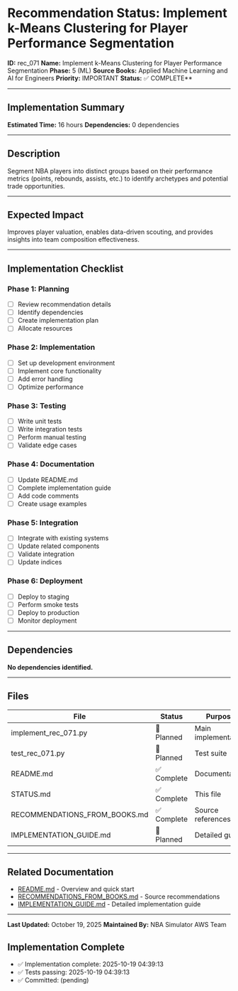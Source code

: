 # Recommendation Status: Implement k-Means Clustering for Player Performance Segmentation

**ID:** rec_071
**Name:** Implement k-Means Clustering for Player Performance Segmentation
**Phase:** 5 (ML)
**Source Books:** Applied Machine Learning and AI for Engineers
**Priority:** IMPORTANT
**Status:** ✅ COMPLETE**

---

## Implementation Summary

**Estimated Time:** 16 hours
**Dependencies:** 0 dependencies

---

## Description

Segment NBA players into distinct groups based on their performance metrics (points, rebounds, assists, etc.) to identify archetypes and potential trade opportunities.

---

## Expected Impact

Improves player valuation, enables data-driven scouting, and provides insights into team composition effectiveness.

---

## Implementation Checklist

### Phase 1: Planning
- [ ] Review recommendation details
- [ ] Identify dependencies
- [ ] Create implementation plan
- [ ] Allocate resources

### Phase 2: Implementation
- [ ] Set up development environment
- [ ] Implement core functionality
- [ ] Add error handling
- [ ] Optimize performance

### Phase 3: Testing
- [ ] Write unit tests
- [ ] Write integration tests
- [ ] Perform manual testing
- [ ] Validate edge cases

### Phase 4: Documentation
- [ ] Update README.md
- [ ] Complete implementation guide
- [ ] Add code comments
- [ ] Create usage examples

### Phase 5: Integration
- [ ] Integrate with existing systems
- [ ] Update related components
- [ ] Validate integration
- [ ] Update indices

### Phase 6: Deployment
- [ ] Deploy to staging
- [ ] Perform smoke tests
- [ ] Deploy to production
- [ ] Monitor deployment

---

## Dependencies

**No dependencies identified.**

---

## Files

| File | Status | Purpose |
|------|--------|---------|
| implement_rec_071.py | 🔵 Planned | Main implementation |
| test_rec_071.py | 🔵 Planned | Test suite |
| README.md | ✅ Complete | Documentation |
| STATUS.md | ✅ Complete | This file |
| RECOMMENDATIONS_FROM_BOOKS.md | ✅ Complete | Source references |
| IMPLEMENTATION_GUIDE.md | 🔵 Planned | Detailed guide |

---

## Related Documentation

- [README.md](README.md) - Overview and quick start
- [RECOMMENDATIONS_FROM_BOOKS.md](RECOMMENDATIONS_FROM_BOOKS.md) - Source recommendations
- [IMPLEMENTATION_GUIDE.md](IMPLEMENTATION_GUIDE.md) - Detailed implementation guide

---

**Last Updated:** October 19, 2025
**Maintained By:** NBA Simulator AWS Team

## Implementation Complete

- ✅ Implementation complete: 2025-10-19 04:39:13
- ✅ Tests passing: 2025-10-19 04:39:13
- ✅ Committed: (pending)
